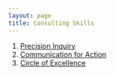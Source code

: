 ```yaml
---
layout: page
title: Consulting Skills
---
```


1. [Precision Inquiry](/pages/consulting/precision-inquiry/)
2. [Communication for Action](/pages/consulting/communication-for-action/)
3. [Circle of Excellence](/pages/consulting/circle-of-excellence/)
